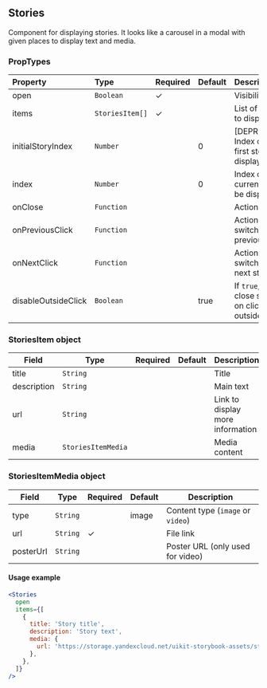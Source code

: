 ## Stories

Component for displaying stories. It looks like a carousel in a modal with given places to display text and media.

### PropTypes

| Property            | Type            | Required | Default | Description                                           |
| :------------------ | :-------------- | :------- | :------ | :---------------------------------------------------- |
| open                | `Boolean`       | ✓        |         | Visibility flag                                       |
| items               | `StoriesItem[]` | ✓        |         | List of stories to display                            |
| initialStoryIndex   | `Number`        |          | 0       | [DEPRECATED] Index of the first story to be displayed |
| index               | `Number`        |          | 0       | Index of current story to be displayed.               |
| onClose             | `Function`      |          |         | Action on close                                       |
| onPreviousClick     | `Function`      |          |         | Action when switching to previous story               |
| onNextClick         | `Function`      |          |         | Action when switching to next story                   |
| disableOutsideClick | `Boolean`       |          | true    | If `true`, do not close stories on click outside      |

### StoriesItem object

| Field       | Type               | Required | Default | Description                      |
| ----------- | ------------------ | -------- | ------- | -------------------------------- |
| title       | `String`           |          |         | Title                            |
| description | `String`           |          |         | Main text                        |
| url         | `String`           |          |         | Link to display more information |
| media       | `StoriesItemMedia` |          |         | Media content                    |

### StoriesItemMedia object

| Field     | Type     | Required | Default | Description                       |
| --------- | -------- | -------- | ------- | --------------------------------- |
| type      | `String` |          | image   | Content type (`image` or `video`) |
| url       | `String` | ✓        |         | File link                         |
| posterUrl | `String` |          |         | Poster URL (only used for video)  |

#### Usage example

```jsx harmony
<Stories
  open
  items={[
    {
      title: 'Story title',
      description: 'Story text',
      media: {
        url: 'https://storage.yandexcloud.net/uikit-storybook-assets/story-picture-2.png',
      },
    },
  ]}
/>
```
